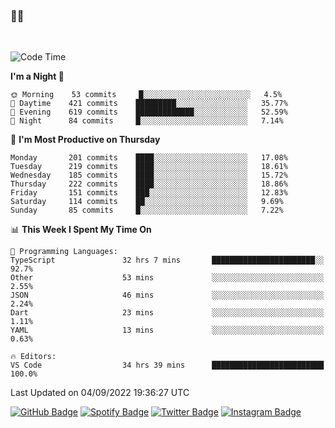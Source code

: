 ### 🤙🍺

<!-- <a href="https://github-readme-stats.vercel.app/api?username=hzak2xx&count_private=true&show_icons=true&theme=dracula">
  <img align="center" src="https://github-readme-stats.vercel.app/api?username=hzak2xx&count_private=true&show_icons=true&theme=dracula" />
</a>
</br> -->
</br>

<!--START_SECTION:waka-->
![Code Time](http://img.shields.io/badge/Code%20Time-0%20secs-blue)

**I'm a Night 🦉** 

```text
🌞 Morning    53 commits     █░░░░░░░░░░░░░░░░░░░░░░░░   4.5% 
🌆 Daytime    421 commits    █████████░░░░░░░░░░░░░░░░   35.77% 
🌃 Evening    619 commits    █████████████░░░░░░░░░░░░   52.59% 
🌙 Night      84 commits     █░░░░░░░░░░░░░░░░░░░░░░░░   7.14%

```
📅 **I'm Most Productive on Thursday** 

```text
Monday       201 commits    ████░░░░░░░░░░░░░░░░░░░░░   17.08% 
Tuesday      219 commits    ████░░░░░░░░░░░░░░░░░░░░░   18.61% 
Wednesday    185 commits    ████░░░░░░░░░░░░░░░░░░░░░   15.72% 
Thursday     222 commits    ████░░░░░░░░░░░░░░░░░░░░░   18.86% 
Friday       151 commits    ███░░░░░░░░░░░░░░░░░░░░░░   12.83% 
Saturday     114 commits    ██░░░░░░░░░░░░░░░░░░░░░░░   9.69% 
Sunday       85 commits     █░░░░░░░░░░░░░░░░░░░░░░░░   7.22%

```


📊 **This Week I Spent My Time On** 

```text
💬 Programming Languages: 
TypeScript               32 hrs 7 mins       ███████████████████████░░   92.7% 
Other                    53 mins             ░░░░░░░░░░░░░░░░░░░░░░░░░   2.55% 
JSON                     46 mins             ░░░░░░░░░░░░░░░░░░░░░░░░░   2.24% 
Dart                     23 mins             ░░░░░░░░░░░░░░░░░░░░░░░░░   1.11% 
YAML                     13 mins             ░░░░░░░░░░░░░░░░░░░░░░░░░   0.63%

🔥 Editors: 
VS Code                  34 hrs 39 mins      █████████████████████████   100.0%

```


 Last Updated on 04/09/2022 19:36:27 UTC
<!--END_SECTION:waka-->

[![GitHub Badge](https://img.shields.io/badge/GitHub-100000?style=for-the-badge&logo=github&logoColor=white)](https://github.com/hzak2xx)
[![Spotify Badge](https://img.shields.io/badge/Spotify-1ED760?&style=for-the-badge&logo=spotify&logoColor=white)](https://open.spotify.com/user/uf90s6sbbh75a1mt44clkhkvf)
[![Twitter Badge](https://img.shields.io/badge/Twitter-1DA1F2?style=for-the-badge&logo=twitter&logoColor=white)](https://twitter.com/hzak2xx)
[![Instagram Badge](https://img.shields.io/badge/Instagram-E4405F?style=for-the-badge&logo=instagram&logoColor=white)](https://www.instagram.com/hzak2xx/)
